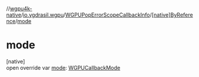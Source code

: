 //[wgpu4k-native](../../../../index.md)/[io.ygdrasil.wgpu](../../index.md)/[WGPUPopErrorScopeCallbackInfo](../index.md)/[[native]ByReference](index.md)/[mode](mode.md)

# mode

[native]\
open override var [mode](mode.md): [WGPUCallbackMode](../../-w-g-p-u-callback-mode/index.md)